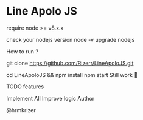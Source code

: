 # Line Apolo JS

require node >= v8.x.x

check your nodejs version node -v upgrade nodejs

How to run ?

git clone https://github.com/Rizerr/LineApoloJS.git

cd LineApoloJS && npm install
npm start
Still work 👷

TODO features

Implement All
Improve logic
Author

@hrmkrizer
